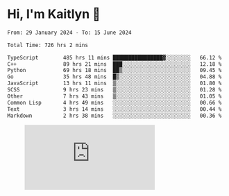 # Hi, I'm Kaitlyn 👋
<!--START_SECTION:waka-->

```txt
From: 29 January 2024 - To: 15 June 2024

Total Time: 726 hrs 2 mins

TypeScript        485 hrs 11 mins ████████████████▓░░░░░░░░   66.12 %
C++               89 hrs 21 mins  ███░░░░░░░░░░░░░░░░░░░░░░   12.18 %
Python            69 hrs 18 mins  ██▒░░░░░░░░░░░░░░░░░░░░░░   09.45 %
Go                35 hrs 48 mins  █▒░░░░░░░░░░░░░░░░░░░░░░░   04.88 %
JavaScript        13 hrs 11 mins  ▒░░░░░░░░░░░░░░░░░░░░░░░░   01.80 %
SCSS              9 hrs 23 mins   ▒░░░░░░░░░░░░░░░░░░░░░░░░   01.28 %
Other             7 hrs 43 mins   ▒░░░░░░░░░░░░░░░░░░░░░░░░   01.05 %
Common Lisp       4 hrs 49 mins   ░░░░░░░░░░░░░░░░░░░░░░░░░   00.66 %
Text              3 hrs 14 mins   ░░░░░░░░░░░░░░░░░░░░░░░░░   00.44 %
Markdown          2 hrs 38 mins   ░░░░░░░░░░░░░░░░░░░░░░░░░   00.36 %
```

<!--END_SECTION:waka-->

<figure><embed src="https://wakatime.com/share/@018d58bc-3d22-46c9-b2d7-4ed36fb8172d/243b5d9b-77cd-4133-89ff-dcc8f225fa18.svg"></embed></figure>
